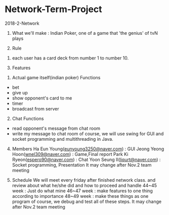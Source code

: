 # Network-Term-Project
2018-2-Network

1. What we'll make : 
Indian Poker, one of a game that 'the genius' of tvN plays

2. Rule
1) each user has a card deck from number 1 to number 10.

3. Features
1) Actual game itself(indian poker)
  Functions
  - bet
  - give up
  - show opponent's card to me
  - timer
  - broadcast from server
2) Chat
  Functions
  - read opponent's message from chat room
  - write my message to chat room
of course, we will use swing for GUI and socket programming and multithreading in Java.

4. Members
Ha Eun Young(eunyoung3250@naver.com) : GUI
Jeong Yeong Hoon(wnel309@naver.com) : Game,Final report
Park Ki Ryeon(espero90@naver.com) : Chat
Yoon Seung Il(liqurt@naver.com) : Socket programming, Presentation
It may change after Nov.2 team meeting

5. Schedule
We will meet every friday after finished network class. and review about what he/she did and how to proceed and handle
44~45 week : Just do what mine
46~47 week : make features to one thing according to importance
48~49 week : make these things as one program
of course, we debug and test all of these steps.
It may change after Nov.2 team meeting
